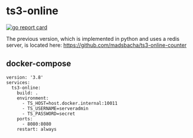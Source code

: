 # ts3-online

[![go report card](https://goreportcard.com/badge/github.com/madsbacha/ts3-online "go report card")](https://goreportcard.com/report/github.com/madsbacha/ts3-online)

The previous version, which is implemented in python and
uses a redis server, is located here:
https://github.com/madsbacha/ts3-online-counter

## docker-compose
```
version: '3.8'
services: 
  ts3-online:
    build: .
    environment: 
      - TS_HOST=host.docker.internal:10011
      - TS_USERNAME=serveradmin
      - TS_PASSWORD=secret
    ports: 
      - 8080:8080
    restart: always
```
